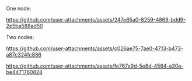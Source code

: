 One node:

https://github.com/user-attachments/assets/247e65a0-8259-4869-bdd9-2e5ba588ad50

Two nodes:

https://github.com/user-attachments/assets/c026ae75-7ae0-4713-b473-a87c324fc886



https://github.com/user-attachments/assets/fe767e9d-5e8d-4584-a30a-be4471760828

